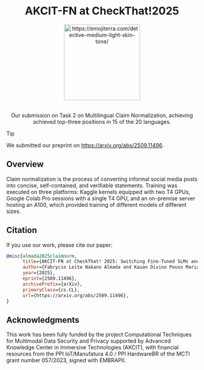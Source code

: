 <br />
<div align="center">
    <h1 align="center">AKCIT-FN at CheckThat!2025</h1>
    <img src="https://images.emojiterra.com/google/noto-emoji/unicode-16.0/color/svg/1f575-1f3fc.svg" alt="https://emojiterra.com/detective-medium-light-skin-tone/" width="200">
  
  <br /> Our submission on Task 2 on Multilingual Claim Normalization, achieving achieved top-three positions in 15 of the 20 languages.  <br /> 
</div>

> [!TIP]
> We submitted our preprint on https://arxiv.org/abs/2509.11496.

## Overview

Claim normalization is the process of converting informal social media posts into concise, self-contained, and verifiable statements. 
Training was executed on three platforms: Kaggle kernels equipped with two T4 GPUs, Google Colab Pro sessions with a single T4 GPU, and an on-premise server hosting an A100, which provided training of different models of different sizes.


## Citation

If you use our work, please cite our paper:

```bibtex
@misc{almada2025claimnorm,
      title={AKCIT-FN at CheckThat! 2025: Switching Fine-Tuned SLMs and LLM Prompting for Multilingual Claim Normalization}, 
      author={Fabrycio Leite Nakano Almada and Kauan Divino Pouso Mariano and Maykon Adriell Dutra and Victor Emanuel da Silva Monteiro and Juliana Resplande Sant'Anna Gomes and Arlindo Rodrigues Galvão Filho and Anderson da Silva Soares},
      year={2025},
      eprint={2509.11496},
      archivePrefix={arXiv},
      primaryClass={cs.CL},
      url={https://arxiv.org/abs/2509.11496}, 
}
```

## Acknowledgments

This work has been fully funded by the project Computational Techniques for Multimodal Data Security and Privacy supported by Advanced Knowledge Center in Immersive Technologies (AKCIT), with financial resources from the PPI IoT/Manufatura 4.0 / PPI HardwareBR of the MCTI grant number 057/2023, signed with EMBRAPII.
